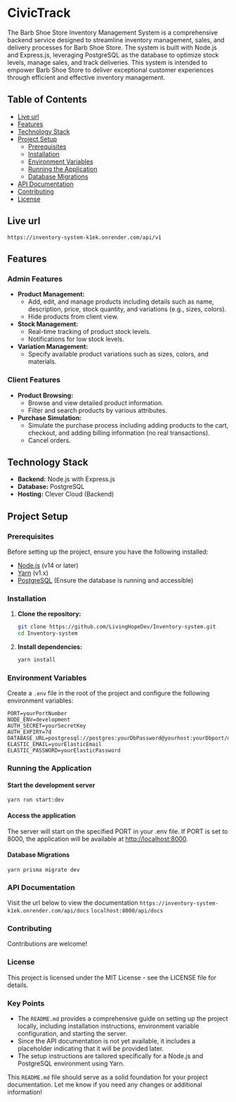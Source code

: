 # CivicTrack

The Barb Shoe Store Inventory Management System is a comprehensive backend service designed to streamline inventory management, sales, and delivery processes for Barb Shoe Store. The system is built with Node.js and Express.js, leveraging PostgreSQL as the database to optimize stock levels, manage sales, and track deliveries. This system is intended to empower Barb Shoe Store to deliver exceptional customer experiences through efficient and effective inventory management.

## Table of Contents

- [Live url](#url)
- [Features](#features)
- [Technology Stack](#technology-stack)
- [Project Setup](#project-setup)
  - [Prerequisites](#prerequisites)
  - [Installation](#installation)
  - [Environment Variables](#environment-variables)
  - [Running the Application](#running-the-application)
  - [Database Migrations](#database-migrations)
- [API Documentation](#api-documentation)
- [Contributing](#contributing)
- [License](#license)

## Live url

`https://inventory-system-k1ek.onrender.com/api/v1`

## Features

### Admin Features

- **Product Management:**
  - Add, edit, and manage products including details such as name, description, price, stock quantity, and variations (e.g., sizes, colors).
  - Hide products from client view.
- **Stock Management:**
  - Real-time tracking of product stock levels.
  - Notifications for low stock levels.
- **Variation Management:**
  - Specify available product variations such as sizes, colors, and materials.

### Client Features

- **Product Browsing:**
  - Browse and view detailed product information.
  - Filter and search products by various attributes.
- **Purchase Simulation:**
  - Simulate the purchase process including adding products to the cart, checkout, and adding billing information (no real transactions).
  - Cancel orders.

## Technology Stack

- **Backend:** Node.js with Express.js
- **Database:** PostgreSQL
- **Hosting:** Clever Cloud (Backend)

## Project Setup

### Prerequisites

Before setting up the project, ensure you have the following installed:

- [Node.js](https://nodejs.org/) (v14 or later)
- [Yarn](https://yarnpkg.com/) (v1.x)
- [PostgreSQL](https://www.postgresql.org/) (Ensure the database is running and accessible)

### Installation

1. **Clone the repository:**

   ```bash
   git clone https://github.com/LivingHopeDev/Inventory-system.git
   cd Inventory-system
   ```

2. **Install dependencies:**

   ```bash
   yarn install
   ```

### Environment Variables

Create a `.env` file in the root of the project and configure the following environment variables:

```env
PORT=yourPortNumber
NODE_ENV=development
AUTH_SECRET=yourSecretKey
AUTH_EXPIRY=7d
DATABASE_URL=postgresql://postgres:yourDbPassword@yourhost:yourDbport/dbName
ELASTIC_EMAIL=yourElasticEmail
ELASTIC_PASSWORD=yourElasticPassword

```

### Running the Application

#### Start the development server

```
yarn run start:dev

```

#### Access the application

The server will start on the specified PORT in your .env file. If PORT is set to 8000, the application will be available at <http://localhost:8000>.

#### Database Migrations

```
yarn prisma migrate dev
```

### API Documentation

Visit the url below to view the documentation
`https://inventory-system-k1ek.onrender.com/api/docs`
`localhost:8000/api/docs`

### Contributing

Contributions are welcome!

### License

This project is licensed under the MIT License - see the LICENSE file for details.

### Key Points

- The `README.md` provides a comprehensive guide on setting up the project locally, including installation instructions, environment variable configuration, and starting the server.
- Since the API documentation is not yet available, it includes a placeholder indicating that it will be provided later.
- The setup instructions are tailored specifically for a Node.js and PostgreSQL environment using Yarn.

This `README.md` file should serve as a solid foundation for your project documentation. Let me know if you need any changes or additional information!
